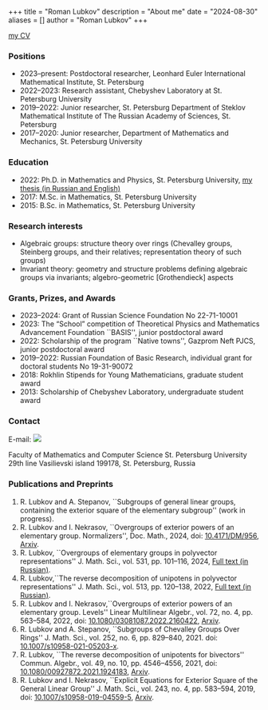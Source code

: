 +++
title = "Roman Lubkov"
description = "About me"
date = "2024-08-30"
aliases = []
author = "Roman Lubkov"
+++

[my CV](/CV/cv.pdf)

### Positions
- 2023–present: Postdoctoral researcher, Leonhard Euler International Mathematical Institute, St. Petersburg
- 2022–2023: Research assistant, Chebyshev Laboratory at St. Petersburg University
- 2019–2022: Junior researcher, St. Petersburg Department of Steklov Mathematical Institute of The Russian Academy of Sciences, St. Petersburg
- 2017–2020: Junior researcher, Department of Mathematics and Mechanics, St. Petersburg University

### Education
- 2022: Ph.D. in Mathematics and Physics, St. Petersburg University, [my thesis (in Russian and English)](/CV/thesis.pdf)
- 2017: M.Sc. in Mathematics, St. Petersburg University
- 2015: B.Sc. in Mathematics, St. Petersburg University

### Research interests

- Algebraic groups: structure theory over rings (Chevalley groups, Steinberg groups, and
their relatives; representation theory of such groups)
- Invariant theory: geometry and structure problems defining algebraic groups via invariants;
algebro-geometric [Grothendieck] aspects


### Grants, Prizes, and Awards

 - 2023–2024: Grant of Russian Science Foundation No 22-71-10001
 - 2023: The “School” competition of Theoretical Physics and Mathematics Advancement Foundation ``BASIS'', junior postdoctoral award
 - 2022: Scholarship of the program ``Native towns'', Gazprom Neft PJCS, junior postdoctoral award
 - 2019–2022: Russian Foundation of Basic Research, individual grant for doctoral students No 19-31-90072
 - 2018: Rokhlin Stipends for Young Mathematicians, graduate student award
 - 2013: Scholarship of Chebyshev Laboratory, undergraduate student award

### Contact
E-mail: ![](CV/email.jpg)

Faculty of Mathematics and Computer Science
St. Petersburg University
29th line Vasilievski island
199178, St. Petersburg, Russia

### Publications and Preprints

1. R. Lubkov and A. Stepanov, ``Subgroups of general linear groups, containing the exterior square of the elementary subgroup'' (work in progress).
2. R. Lubkov and I. Nekrasov, ``Overgroups of exterior powers of an elementary group. Normalizers'', Doc. Math., 2024, doi: [10.4171/DM/956](https://doi.org/10.4171/DM/956), [Arxiv](https://arxiv.org/abs/2310.00101).
3. R. Lubkov, ``Overgroups of elementary groups in polyvector representations'' J. Math. Sci., vol. 531, pp. 101–116, 2024, [Full text (in Russian)](http://ftp.pdmi.ras.ru/pub/publicat/znsl/v531/p101.pdf).
4. R. Lubkov,``The reverse decomposition of unipotens in polyvector representations'' J. Math. Sci., vol. 513, pp. 120–138, 2022, [Full text (in Russian)](http://ftp.pdmi.ras.ru/pub/publicat/znsl/v513/p120.pdf).
5. R. Lubkov and I. Nekrasov,``Overgroups of exterior powers of an elementary group. Levels'' Linear Multilinear Algebr., vol. 72, no. 4, pp. 563–584, 2022, doi: [10.1080/03081087.2022.2160422](https://doi.org/10.1080/03081087.2022.2160422), [Arxiv](https://arxiv.org/abs/2201.13034).
6. R. Lubkov and A. Stepanov, ``Subgroups of Chevalley Groups Over Rings'' J. Math. Sci., vol. 252, no. 6, pp. 829–840, 2021. doi: [10.1007/s10958-021-05203-x](https://doi.org/10.1007/s10958-021-05203-x).
7. R. Lubkov, ``The reverse decomposition of unipotents for bivectors'' Commun. Algebr., vol. 49, no. 10, pp. 4546–4556, 2021, doi: [10.1080/00927872.2021.1924183](https://doi.org/10.1080/00927872.2021.1924183), [Arxiv](https://arxiv.org/abs/2102.05010).
8. R. Lubkov and I. Nekrasov, ``Explicit Equations for Exterior Square of the General Linear Group'' J. Math. Sci., vol. 243, no. 4, pp. 583–594, 2019, doi: [10.1007/s10958-019-04559-5](https://doi.org/10.1007/s10958-019-04559-5), [Arxiv](https://arxiv.org/abs/1803.05721).